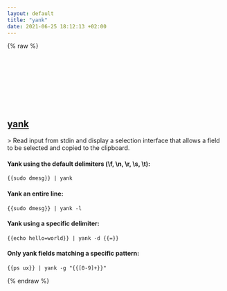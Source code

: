 ```yaml
---
layout: default
title: "yank"
date: 2021-06-25 18:12:13 +02:00
---
```

{% raw %}
<h2 id="yank">
  <a href="/en/linux/yank.html">yank</a> <a href="#yank"><svg class="icon">
    <use href="/assets/images/unicode_sprite.svg#link" />
  </svg></a>
</h2>
> Read input from stdin and display a selection interface that allows a field to be selected and copied to the clipboard.

#### Yank using the default delimiters (\f, \n, \r, \s, \t):
```shell
{{sudo dmesg}} | yank
```
#### Yank an entire line:
```shell
{{sudo dmesg}} | yank -l
```
#### Yank using a specific delimiter:
```shell
{{echo hello=world}} | yank -d {{=}}
```
#### Only yank fields matching a specific pattern:
```shell
{{ps ux}} | yank -g "{{[0-9]+}}"
```
{% endraw %}